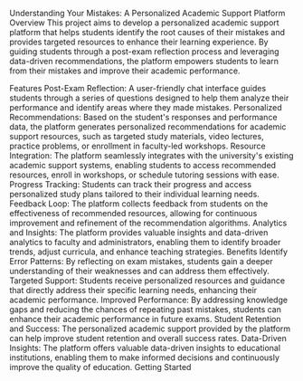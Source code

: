Understanding Your Mistakes: A Personalized Academic Support Platform
Overview
This project aims to develop a personalized academic support platform that helps students identify the root causes of their mistakes and provides targeted resources to enhance their learning experience. By guiding students through a post-exam reflection process and leveraging data-driven recommendations, the platform empowers students to learn from their mistakes and improve their academic performance.

Features
Post-Exam Reflection: A user-friendly chat interface guides students through a series of questions designed to help them analyze their performance and identify areas where they made mistakes.
Personalized Recommendations: Based on the student's responses and performance data, the platform generates personalized recommendations for academic support resources, such as targeted study materials, video lectures, practice problems, or enrollment in faculty-led workshops.
Resource Integration: The platform seamlessly integrates with the university's existing academic support systems, enabling students to access recommended resources, enroll in workshops, or schedule tutoring sessions with ease.
Progress Tracking: Students can track their progress and access personalized study plans tailored to their individual learning needs.
Feedback Loop: The platform collects feedback from students on the effectiveness of recommended resources, allowing for continuous improvement and refinement of the recommendation algorithms.
Analytics and Insights: The platform provides valuable insights and data-driven analytics to faculty and administrators, enabling them to identify broader trends, adjust curricula, and enhance teaching strategies.
Benefits
Identify Error Patterns: By reflecting on exam mistakes, students gain a deeper understanding of their weaknesses and can address them effectively.
Targeted Support: Students receive personalized resources and guidance that directly address their specific learning needs, enhancing their academic performance.
Improved Performance: By addressing knowledge gaps and reducing the chances of repeating past mistakes, students can enhance their academic performance in future exams.
Student Retention and Success: The personalized academic support provided by the platform can help improve student retention and overall success rates.
Data-Driven Insights: The platform offers valuable data-driven insights to educational institutions, enabling them to make informed decisions and continuously improve the quality of education.
Getting Started
